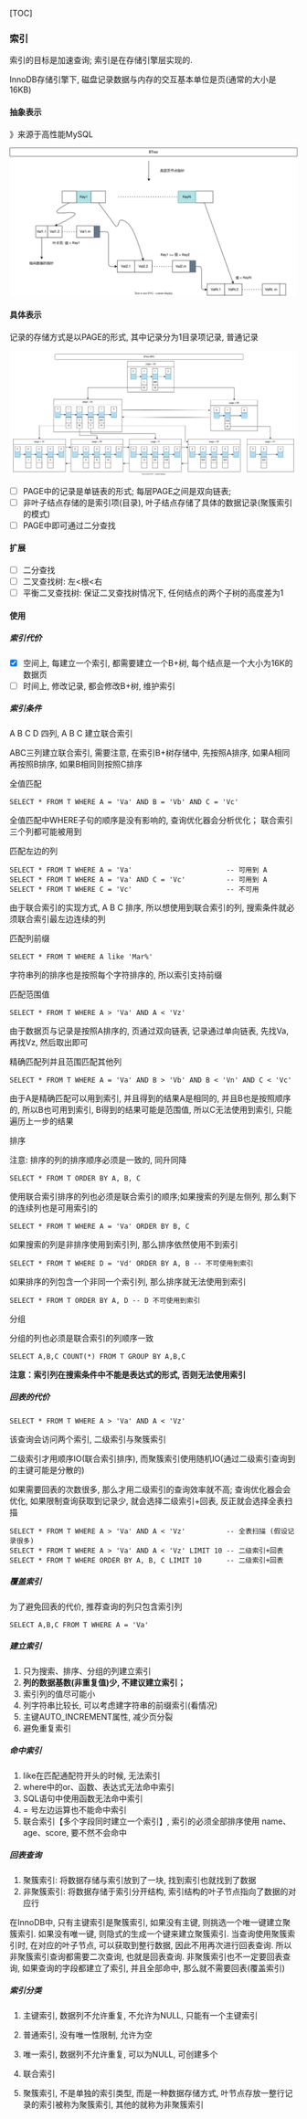 [TOC]

### 索引

索引的目标是加速查询; 索引是在存储引擎层实现的.

InnoDB存储引擎下, 磁盘记录数据与内存的交互基本单位是页(通常的大小是16KB)

#### 抽象表示

》来源于高性能MySQL

![数据库索引](./images/数据库索引.svg)

#### 具体表示

 记录的存储方式是以PAGE的形式, 其中记录分为1目录项记录, 普通记录

![索引具体表示](./images/索引具体表示.svg)

- [ ] PAGE中的记录是单链表的形式; 每层PAGE之间是双向链表;
- [ ] 非叶子结点存储的是索引项(目录), 叶子结点存储了具体的数据记录(聚簇索引的模式)
- [ ] PAGE中即可通过二分查找

#### 扩展

- [ ] 二分查找
- [ ] 二叉查找树: 左<根<右
- [ ] 平衡二叉查找树: 保证二叉查找树情况下, 任何结点的两个子树的高度差为1

#### 使用

##### 索引代价

- [x] 空间上, 每建立一个索引, 都需要建立一个B+树, 每个结点是一个大小为16K的数据页
- [ ] 时间上, 修改记录, 都会修改B+树, 维护索引

##### 索引条件

A B C D 四列, A B C 建立联合索引

ABC三列建立联合索引, 需要注意, 在索引B+树存储中, 先按照A排序, 如果A相同再按照B排序, 如果B相同则按照C排序

全值匹配

~~~mysql
SELECT * FROM T WHERE A = 'Va' AND B = 'Vb' AND C = 'Vc'
~~~

全值匹配中WHERE子句的顺序是没有影响的, 查询优化器会分析优化； 联合索引三个列都可能被用到

匹配左边的列

~~~mysql
SELECT * FROM T WHERE A = 'Va'						 -- 可用到 A
SELECT * FROM T WHERE A = 'Va' AND C = 'Vc' 		 -- 可用到 A
SELECT * FROM T WHERE C = 'Vc'						 -- 不可用
~~~

由于联合索引的实现方式, A B C 排序, 所以想使用到联合索引的列, 搜索条件就必须联合索引最左边连续的列

匹配列前缀

~~~mysql
SELECT * FROM T WHERE A like 'Mar%'
~~~

字符串列的排序也是按照每个字符排序的, 所以索引支持前缀

匹配范围值

~~~mysql
SELECT * FROM T WHERE A > 'Va' AND A < 'Vz'
~~~

由于数据页与记录是按照A排序的, 页通过双向链表, 记录通过单向链表, 先找Va, 再找Vz, 然后取出即可

精确匹配列并且范围匹配其他列

~~~mysql
SELECT * FROM T WHERE A = 'Va' AND B > 'Vb' AND B < 'Vn' AND C < 'Vc'
~~~

由于A是精确匹配可以用到索引, 并且得到的结果A是相同的, 并且B也是按照顺序的, 所以B也可用到索引, B得到的结果可能是范围值, 所以C无法使用到索引, 只能遍历上一步的结果

排序

注意: 排序的列的排序顺序必须是一致的, 同升同降

~~~mysql
SELECT * FROM T ORDER BY A, B, C 
~~~

使用联合索引排序的列也必须是联合索引的顺序;如果搜索的列是左侧列, 那么剩下的连续列也是可用索引的

~~~mysql
SELECT * FROM T WHERE A = 'Va' ORDER BY B, C
~~~

如果搜索的列是非排序使用到索引列, 那么排序依然使用不到索引

~~~mysql
SELECT * FROM T WHERE D = 'Vd' ORDER BY A, B -- 不可使用到索引
~~~

如果排序的列包含一个非同一个索引列, 那么排序就无法使用到索引

~~~mysql
SELECT * FROM T ORDER BY A, D -- D 不可使用到索引
~~~

分组

分组的列也必须是联合索引的列顺序一致

~~~mysql
SELECT A,B,C COUNT(*) FROM T GROUP BY A,B,C
~~~

**注意：索引列在搜索条件中不能是表达式的形式, 否则无法使用索引**

##### 回表的代价

~~~mysql
SELECT * FROM T WHERE A > 'Va' AND A < 'Vz'
~~~

该查询会访问两个索引, 二级索引与聚簇索引

二级索引才用顺序IO(联合索引排序), 而聚簇索引使用随机IO(通过二级索引查询到的主键可能是分散的)

如果需要回表的次数很多, 那么才用二级索引的查询效率就不高; 查询优化器会会优化, 如果限制查询获取到记录少, 就会选择二级索引+回表, 反正就会选择全表扫描

~~~mysql
SELECT * FROM T WHERE A > 'Va' AND A < 'Vz'          -- 全表扫描 (假设记录很多)
SELECT * FROM T WHERE A > 'Va' AND A < 'Vz' LIMIT 10 -- 二级索引+回表
SELECT * FROM T WHERE ORDER BY A, B, C LIMIT 10		 -- 二级索引+回表
~~~

##### 覆盖索引

为了避免回表的代价, 推荐查询的列只包含索引列

~~~mysql
SELECT A,B,C FROM T WHERE A = 'Va'
~~~

##### 建立索引

1. 只为搜索、排序、分组的列建立索引
2. **列的数据基数(非重复值)少, 不建议建立索引；** 
3. 索引列的值尽可能小
4. 列字符串比较长, 可以考虑建字符串的前缀索引(看情况)
5. 主键AUTO_INCREMENT属性, 减少页分裂
6. 避免重复索引

##### 命中索引

1. like在匹配通配符开头的时候, 无法索引
2. where中的or、函数、表达式无法命中索引
3. SQL语句中使用函数无法命中索引
4. = 号左边运算也不能命中索引
5. 联合索引【多个字段同时建立一个索引】, 索引的必须全部排序使用 name、age、score, 要不然不会命中

##### 回表查询

1. 聚簇索引: 将数据存储与索引放到了一块, 找到索引也就找到了数据
2. 非聚簇索引: 将数据存储于索引分开结构, 索引结构的叶子节点指向了数据的对应行

在InnoDB中, 只有主键索引是聚簇索引, 如果没有主键, 则挑选一个唯一键建立聚簇索引. 如果没有唯一键, 则隐式的生成一个键来建立聚簇索引. 当查询使用聚簇索引时, 在对应的叶子节点, 可以获取到整行数据, 因此不用再次进行回表查询. 所以非聚簇索引查询都需要二次查询, 也就是回表查询.  非聚簇索引也不一定要回表查询, 如果查询的字段都建立了索引, 并且全部命中, 那么就不需要回表(覆盖索引)

##### 索引分类

1. 主键索引, 数据列不允许重复, 不允许为NULL, 只能有一个主键索引

2. 普通索引, 没有唯一性限制, 允许为空

3. 唯一索引, 数据列不允许重复, 可以为NULL, 可创建多个

4. 联合索引

5. 聚簇索引, 不是单独的索引类型, 而是一种数据存储方式, 叶节点存放一整行记录的索引被称为聚簇索引, 其他的就称为非聚簇索引

   
